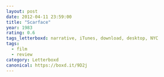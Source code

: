 ```yaml
---
layout: post 
date: 2012-04-11 23:59:00
title: "Scarface"
year: 1983
rating: 0.6
tags_letterboxd: narrative, iTunes, download, desktop, NYC
tags:
  - film
  - review
category: Letterboxd
canonical: https://boxd.it/9D2j
---
```


